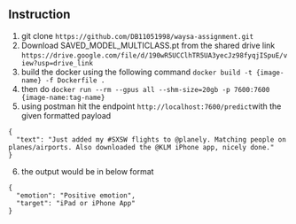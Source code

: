 ## Instruction 

1) git clone ```https://github.com/DB11051998/waysa-assignment.git```
2) Download SAVED_MODEL_MULTICLASS.pt from the shared drive link ``` https://drive.google.com/file/d/190wR5UCClhTR5UA3yecJz98fyqjISpuE/view?usp=drive_link ```
3) build the docker using the following command ```docker build -t {image-name} -f Dockerfile .```
4) then do ```docker run --rm --gpus all --shm-size=20gb -p 7600:7600 {image-name:tag-name}```
5) using postman hit the endpoint ```http://localhost:7600/predict```with the given formatted payload
```
{
  "text": "Just added my #SXSW flights to @planely. Matching people on planes/airports. Also downloaded the @KLM iPhone app, nicely done."
}
```

6) the output would be in below format

```
{
  "emotion": "Positive emotion",
  "target": "iPad or iPhone App"
}
```


